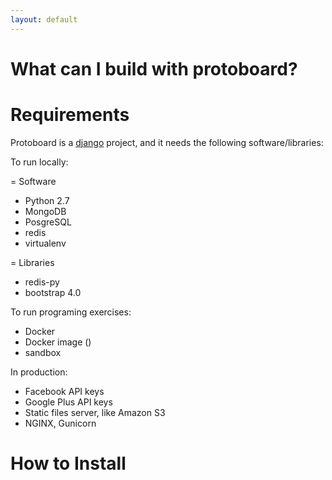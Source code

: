 ```yaml
---
layout: default
---
```


# What can I build with protoboard?


# Requirements

Protoboard is a [django](https://www.djangoproject.com/) project, and it
needs the following software/libraries:

To run locally:

= Software
*   Python 2.7
*   MongoDB
*   PosgreSQL
*   redis
*   virtualenv

= Libraries
*   redis-py
*   bootstrap 4.0


To run programing exercises:

* Docker
* Docker image ()
* sandbox

In production:

*   Facebook API keys  
*   Google Plus API keys
*   Static files server, like Amazon S3
*   NGINX, Gunicorn

# How to Install

